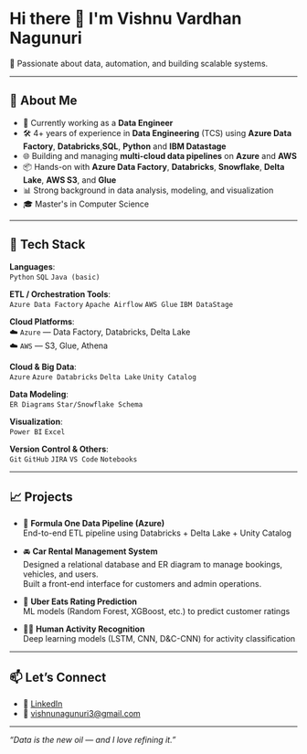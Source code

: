 # Hi there 👋 I'm Vishnu Vardhan Nagunuri

🎯 Passionate about data, automation, and building scalable systems.

---

## 💼 About Me

- 🔭 Currently working as a **Data Engineer**
- 🛠️ 4+ years of experience in **Data Engineering** (TCS) using **Azure Data Factory**, **Databricks**,**SQL**, **Python** and **IBM Datastage**
- 🌐 Building and managing **multi-cloud data pipelines** on **Azure** and **AWS**
- 📦 Hands-on with **Azure Data Factory**, **Databricks**, **Snowflake**, **Delta Lake**, **AWS S3**, and **Glue**
- 📊 Strong background in data analysis, modeling, and visualization
- 🎓 Master's in Computer Science

---

## 🧰 Tech Stack

**Languages**:  
`Python` `SQL` `Java (basic)`  

**ETL / Orchestration Tools**:  
`Azure Data Factory` `Apache Airflow` `AWS Glue` `IBM DataStage`  

**Cloud Platforms**:  
☁️ `Azure` — Data Factory, Databricks, Delta Lake  
☁️ `AWS` — S3, Glue, Athena  

**Cloud & Big Data**:  
`Azure` `Azure Databricks` `Delta Lake` `Unity Catalog`  

**Data Modeling**:  
`ER Diagrams` `Star/Snowflake Schema`  

**Visualization**:  
`Power BI` `Excel`  

**Version Control & Others**:  
`Git` `GitHub` `JIRA` `VS Code` `Notebooks`

---

## 📈 Projects

- 🚦 **Formula One Data Pipeline (Azure)**  
  End-to-end ETL pipeline using Databricks + Delta Lake + Unity Catalog

- 🚘 **Car Rental Management System**  
  Designed a relational database and ER diagram to manage bookings, vehicles, and users.  
  Built a front-end interface for customers and admin operations.

- 🍔 **Uber Eats Rating Prediction**  
  ML models (Random Forest, XGBoost, etc.) to predict customer ratings

- 🏃‍♂️ **Human Activity Recognition**  
  Deep learning models (LSTM, CNN, D&C-CNN) for activity classification


---

## 📫 Let’s Connect

- 💼 [LinkedIn](https://www.linkedin.com/in/your-profile)
- 📧 vishnunagunuri3@gmail.com

---

_“Data is the new oil — and I love refining it.”_

